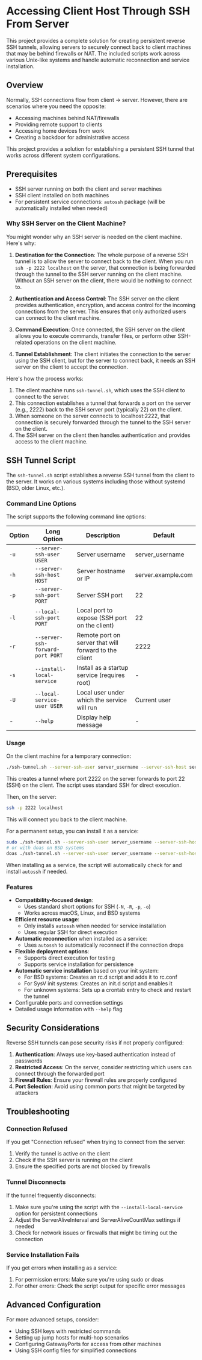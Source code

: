 <!-- 
SPDX-License-Identifier: BSD-2-Clause
Copyright (c) 2025, Timo Pallach (timo@pallach.de).
-->

# Accessing Client Host Through SSH From Server

This project provides a complete solution for creating persistent reverse SSH tunnels, allowing servers to securely connect back to client machines that may be behind firewalls or NAT. The included scripts work across various Unix-like systems and handle automatic reconnection and service installation.

## Overview

Normally, SSH connections flow from client → server. However, there are scenarios where you need the opposite:
- Accessing machines behind NAT/firewalls
- Providing remote support to clients
- Accessing home devices from work
- Creating a backdoor for administrative access

This project provides a solution for establishing a persistent SSH tunnel that works across different system configurations.

## Prerequisites

- SSH server running on both the client and server machines
- SSH client installed on both machines
- For persistent service connections: `autossh` package (will be automatically installed when needed)

### Why SSH Server on the Client Machine?

You might wonder why an SSH server is needed on the client machine. Here's why:

1. **Destination for the Connection**: The whole purpose of a reverse SSH tunnel is to allow the server to connect back to the client. When you run `ssh -p 2222 localhost` on the server, that connection is being forwarded through the tunnel to the SSH server running on the client machine. Without an SSH server on the client, there would be nothing to connect to.

2. **Authentication and Access Control**: The SSH server on the client provides authentication, encryption, and access control for the incoming connections from the server. This ensures that only authorized users can connect to the client machine.

3. **Command Execution**: Once connected, the SSH server on the client allows you to execute commands, transfer files, or perform other SSH-related operations on the client machine.

4. **Tunnel Establishment**: The client initiates the connection to the server using the SSH client, but for the server to connect back, it needs an SSH server on the client to accept the connection.

Here's how the process works:

1. The client machine runs `ssh-tunnel.sh`, which uses the SSH client to connect to the server.
2. This connection establishes a tunnel that forwards a port on the server (e.g., 2222) back to the SSH server port (typically 22) on the client.
3. When someone on the server connects to localhost:2222, that connection is securely forwarded through the tunnel to the SSH server on the client.
4. The SSH server on the client then handles authentication and provides access to the client machine.

## SSH Tunnel Script

The `ssh-tunnel.sh` script establishes a reverse SSH tunnel from the client to the server. It works on various systems including those without systemd (BSD, older Linux, etc.).

### Command Line Options

The script supports the following command line options:

| Option | Long Option | Description | Default |
|--------|-------------|-------------|---------|
| `-u` | `--server-ssh-user USER` | Server username | server_username |
| `-h` | `--server-ssh-host HOST` | Server hostname or IP | server.example.com |
| `-p` | `--server-ssh-port PORT` | Server SSH port | 22 |
| `-l` | `--local-ssh-port PORT` | Local port to expose (SSH port on the client) | 22 |
| `-r` | `--server-ssh-forward-port PORT` | Remote port on server that will forward to the client | 2222 |
| `-s` | `--install-local-service` | Install as a startup service (requires root) | - |
| `-U` | `--local-service-user USER` | Local user under which the service will run | Current user |
| - | `--help` | Display help message | - |

### Usage

On the client machine for a temporary connection:

```bash
./ssh-tunnel.sh --server-ssh-user server_username --server-ssh-host server.example.com --server-ssh-forward-port 2222
```

This creates a tunnel where port 2222 on the server forwards to port 22 (SSH) on the client. The script uses standard SSH for direct execution.

Then, on the server:

```bash
ssh -p 2222 localhost
```

This will connect you back to the client machine.

For a permanent setup, you can install it as a service:

```bash
sudo ./ssh-tunnel.sh --server-ssh-user server_username --server-ssh-host server.example.com --server-ssh-forward-port 2222 --install-local-service
# or with doas on BSD systems
doas ./ssh-tunnel.sh --server-ssh-user server_username --server-ssh-host server.example.com --server-ssh-forward-port 2222 --install-local-service
```

When installing as a service, the script will automatically check for and install `autossh` if needed.

### Features

- **Compatibility-focused design**:
  - Uses standard short options for SSH (`-N`, `-R`, `-p`, `-o`)
  - Works across macOS, Linux, and BSD systems
- **Efficient resource usage**:
  - Only installs `autossh` when needed for service installation
  - Uses regular SSH for direct execution
- **Automatic reconnection** when installed as a service:
  - Uses `autossh` to automatically reconnect if the connection drops
- **Flexible deployment options**:
  - Supports direct execution for testing
  - Supports service installation for persistence
- **Automatic service installation** based on your init system:
  - For BSD systems: Creates an rc.d script and adds it to rc.conf
  - For SysV init systems: Creates an init.d script and enables it
  - For unknown systems: Sets up a crontab entry to check and restart the tunnel
- Configurable ports and connection settings
- Detailed usage information with `--help` flag

## Security Considerations

Reverse SSH tunnels can pose security risks if not properly configured:

1. **Authentication**: Always use key-based authentication instead of passwords
2. **Restricted Access**: On the server, consider restricting which users can connect through the forwarded port
3. **Firewall Rules**: Ensure your firewall rules are properly configured
4. **Port Selection**: Avoid using common ports that might be targeted by attackers

## Troubleshooting

### Connection Refused

If you get "Connection refused" when trying to connect from the server:

1. Verify the tunnel is active on the client
2. Check if the SSH server is running on the client
3. Ensure the specified ports are not blocked by firewalls

### Tunnel Disconnects

If the tunnel frequently disconnects:

1. Make sure you're using the script with the `--install-local-service` option for persistent connections
2. Adjust the ServerAliveInterval and ServerAliveCountMax settings if needed
3. Check for network issues or firewalls that might be timing out the connection

### Service Installation Fails

If you get errors when installing as a service:

1. For permission errors: Make sure you're using sudo or doas
2. For other errors: Check the script output for specific error messages

## Advanced Configuration

For more advanced setups, consider:

- Using SSH keys with restricted commands
- Setting up jump hosts for multi-hop scenarios
- Configuring GatewayPorts for access from other machines
- Using SSH config files for simplified connections